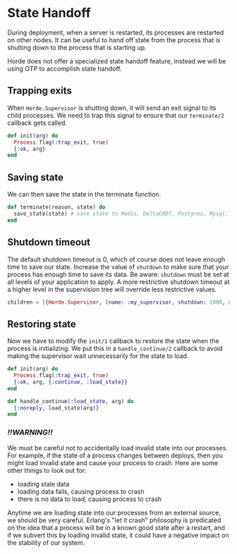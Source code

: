 # State Handoff

During deployment, when a server is restarted, its processes are restarted on other nodes. It can be useful to hand off state from the process that is shutting down to the process that is starting up.

Horde does not offer a specialized state handoff feature, instead we will be using OTP to accomplish state handoff.

## Trapping exits

When `Horde.Supervisor` is shutting down, it will send an exit signal to its child processes. We need to trap this signal to ensure that our `terminate/2` callback gets called.

```elixir
def init(arg) do
  Process.flag(:trap_exit, true)
  {:ok, arg}
end
```

## Saving state

We can then save the state in the terminate function.

```elixir
def terminate(reason, state) do
  save_state(state) # save state to Redis, DeltaCRDT, Postgres, Mysql, etc.
end
```

## Shutdown timeout

The default shutdown timeout is 0, which of course does not leave enough time to save our state. Increase the value of `shutdown` to make sure that your process has enough time to save its data. Be aware: `shutdown` must be set at all levels of your application to apply. A more restrictive shutdown timeout at a higher level in the supervision tree will override less restrictive values.

```elixir
children = [{Horde.Supervisor, [name: :my_supervisor, shutdown: 1000, strategy: :one_for_one]}]
```

## Restoring state

Now we have to modify the `init/1` callback to restore the state when the process is initializing. We put this in a `handle_continue/2` callback to avoid making the supervisor wait unnecessarily for the state to load.

```elixir
def init(arg) do
  Process.flag(:trap_exit, true)
  {:ok, arg, {:continue, :load_state}}
end

def handle_continue(:load_state, arg) do
  {:noreply, load_state(arg)}
end
```

### *_!!WARNING!!_*

We must be careful not to accidentally load invalid state into our processes. For example, if the state of a process changes between deploys, then you might load invalid state and cause your process to crash. Here are some other things to look out for:
- loading stale data
- loading data fails, causing process to crash
- there is no data to load, causing process to crash

Anytime we are loading state into our processes from an external source, we should be very careful. Erlang's "let it crash" philosophy is predicated on the idea that a process will be in a known good state after a restart, and if we subvert this by loading invalid state, it could have a negative impact on the stability of our system.
